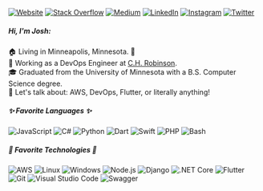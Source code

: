 [![Website](https://img.shields.io/badge/-JOSHKAUTZ.COM-D14836?style=for-the-badge&logo=html5&logoColor=white)](https://www.joshkautz.com/)
[![Stack Overflow](https://img.shields.io/badge/-STACK%20OVERFLOW-FE7A16?style=for-the-badge&logo=stackoverflow&logoColor=white)](https://stackoverflow.com/story/joshykautz)
[![Medium](https://img.shields.io/badge/-MEDIUM-12100E?style=for-the-badge&logo=medium&logoColor=white)](https://medium.com/@joshykautz)
[![LinkedIn](https://img.shields.io/badge/-LINKEDIN-0077B5?style=for-the-badge&logo=linkedin&logoColor=white)](https://www.linkedin.com/in/joshykautz/)
[![Instagram](https://img.shields.io/badge/-INSTAGRAM-E4405F?style=for-the-badge&logo=instagram&logoColor=white)](https://www.instagram.com/joshykautz/)
[![Twitter](https://img.shields.io/badge/-TWITTER-1DA1F2?style=for-the-badge&logo=twitter&logoColor=white)](https://twitter.com/joshykautz/)

##### Hi, I'm Josh:

🏠 Living in Minneapolis, Minnesota. 🥶<br>
💼 Working as a DevOps Engineer at [C.H. Robinson](https://www.chrobinson.com/).<br>
🎓 Graduated from the University of Minnesota with a B.S. Computer Science degree.<br>
💬 Let's talk about: AWS, DevOps, Flutter, or literally anything!<br>

##### ✨ Favorite Languages ✨

![JavaScript](https://img.shields.io/badge/-JavaScript-000000?style=flat&logo=javascript)
![C#](https://img.shields.io/badge/-C%23-000000?style=flat&logo=c-sharp)
![Python](https://img.shields.io/badge/-Python-000000?style=flat&logo=python)
![Dart](https://img.shields.io/badge/-Dart-000000?style=flat&logo=dart)
![Swift](https://img.shields.io/badge/-Swift-000000?style=flat&logo=swift)
![PHP](https://img.shields.io/badge/-PHP-000000?style=flat&logo=php)
![Bash](https://img.shields.io/badge/-Bash-000000?style=flat&logo=gnu-bash)

##### 🔨 Favorite Technologies 🔨

![AWS](https://img.shields.io/badge/-AWS-333333?style=flat&logo=amazon-aws)
![Linux](https://img.shields.io/badge/-Linux-333333?style=flat&logo=linux)
![Windows](https://img.shields.io/badge/-Windows-333333?style=flat&logo=windows)
![Node.js](https://img.shields.io/badge/-Node.js-333333?style=flat&logo=node.js)
![Django](https://img.shields.io/badge/-Django-333333?style=flat&logo=django)
![.NET Core](https://img.shields.io/badge/-.NET%20Core-333333?style=flat&logo=.net)
![Flutter](https://img.shields.io/badge/-Flutter-333333?style=flat&logo=Flutter)
![Git](https://img.shields.io/badge/-Git-333333?style=flat&logo=git)
![Visual Studio Code](https://img.shields.io/badge/-Visual%20Studio%20Code-333333?style=flat&logo=visual-studio-code)
![Swagger](https://img.shields.io/badge/-Swagger-333333?style=flat&logo=swagger)
